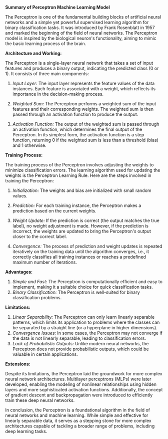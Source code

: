 **Summary of Perceptron Machine Learning Model**

The Perceptron is one of the fundamental building blocks of artificial neural networks and a simple yet powerful supervised learning algorithm for binary classification tasks. It was introduced by Frank Rosenblatt in 1957 and marked the beginning of the field of neural networks. The Perceptron model is inspired by the biological neuron's functionality, aiming to mimic the basic learning process of the brain.

**Architecture and Working:**

The Perceptron is a single-layer neural network that takes a set of input features and produces a binary output, indicating the predicted class (0 or 1). It consists of three main components:

1. *Input Layer:* The input layer represents the feature values of the data instances. Each feature is associated with a weight, which reflects its importance in the decision-making process.

2. *Weighted Sum:* The Perceptron performs a weighted sum of the input features and their corresponding weights. The weighted sum is then passed through an activation function to produce the output.

3. *Activation Function:* The output of the weighted sum is passed through an activation function, which determines the final output of the Perceptron. In its simplest form, the activation function is a step function, returning 0 if the weighted sum is less than a threshold (bias) and 1 otherwise.

**Training Process:**

The training process of the Perceptron involves adjusting the weights to minimize classification errors. The learning algorithm used for updating the weights is the Perceptron Learning Rule. Here are the steps involved in training the Perceptron:

1. *Initialization:* The weights and bias are initialized with small random values.

2. *Prediction:* For each training instance, the Perceptron makes a prediction based on the current weights.

3. *Weight Update:* If the prediction is correct (the output matches the true label), no weight adjustment is made. However, if the prediction is incorrect, the weights are updated to bring the Perceptron's output closer to the correct label.

4. *Convergence:* The process of prediction and weight updates is repeated iteratively on the training data until the algorithm converges, i.e., it correctly classifies all training instances or reaches a predefined maximum number of iterations.

**Advantages:**

1. *Simple and Fast:* The Perceptron is computationally efficient and easy to implement, making it a suitable choice for quick classification tasks.
2. *Binary Classification:* The Perceptron is well-suited for binary classification problems.

**Limitations:**

1. *Linear Separability:* The Perceptron can only learn linearly separable patterns, which limits its application to problems where the classes can be separated by a straight line (or a hyperplane in higher dimensions).
2. *Convergence Issues:* In some cases, the Perceptron may not converge if the data is not linearly separable, leading to classification errors.
3. *Lack of Probabilistic Outputs:* Unlike modern neural networks, the Perceptron does not provide probabilistic outputs, which could be valuable in certain applications.

**Extensions:**

Despite its limitations, the Perceptron laid the groundwork for more complex neural network architectures. Multilayer perceptrons (MLPs) were later developed, enabling the modeling of nonlinear relationships using hidden layers and more sophisticated activation functions. Additionally, the concept of gradient descent and backpropagation were introduced to efficiently train these deep neural networks.

In conclusion, the Perceptron is a foundational algorithm in the field of neural networks and machine learning. While simple and effective for linearly separable data, it serves as a stepping stone for more complex architectures capable of tackling a broader range of problems, including deep learning tasks.